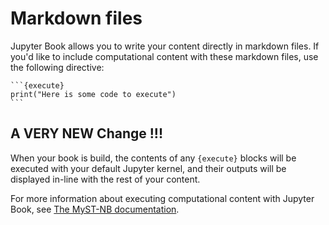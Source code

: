 Markdown files
==============

Jupyter Book allows you to write your content directly in markdown files.
If you'd like to include computational content with these markdown files,
use the following directive:

````
```{execute}
print("Here is some code to execute")
```
````

## A VERY NEW Change !!!

When your book is build, the contents of any `{execute}` blocks will be
executed with your default Jupyter kernel, and their outputs will be displayed
in-line with the rest of your content.

For more information about executing computational content with Jupyter Book,
see [The MyST-NB documentation](https://myst-nb.readthedocs.io/).
